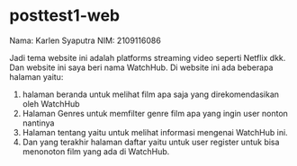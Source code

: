 # posttest1-web
Nama: Karlen Syaputra
NIM: 2109116086

Jadi tema website ini adalah platforms streaming video seperti Netflix dkk.
Dan website ini saya beri nama WatchHub.
Di website ini ada beberapa halaman yaitu:
1. halaman beranda untuk melihat film apa saja
yang direkomendasikan oleh WatchHub
2. Halaman Genres untuk memfilter genre film apa yang 
ingin user nonton nantinya
3. Halaman tentang yaitu untuk melihat informasi
mengenai WatchHub ini.
4. Dan yang terakhir halaman daftar yaitu untuk user
register untuk bisa menonoton film yang ada di WatchHub.
